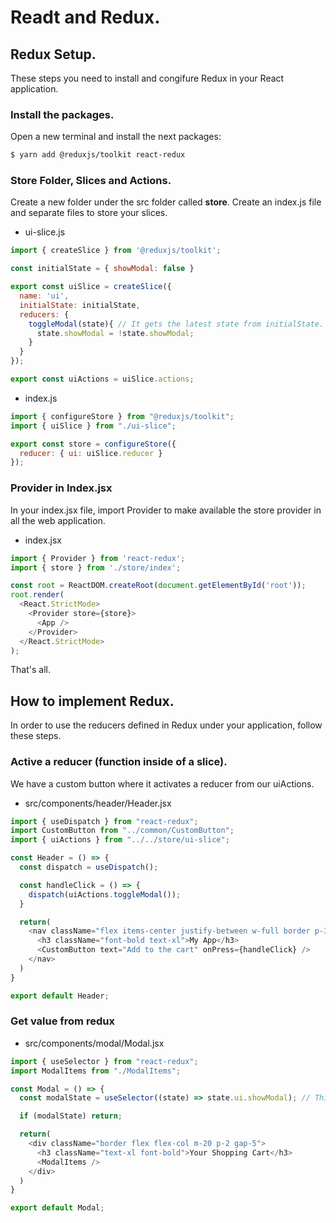 # Readt and Redux.

## Redux Setup.

These steps you need to install and congifure Redux in your React application.
### Install the packages.

Open a new terminal and install the next packages:

```bash
$ yarn add @reduxjs/toolkit react-redux
```

### Store Folder, Slices and Actions.

Create a new folder under the src folder called **store**. Create an index.js file and separate files to store your slices.

* ui-slice.js

```javascript
import { createSlice } from '@reduxjs/toolkit';

const initialState = { showModal: false }

export const uiSlice = createSlice({
  name: 'ui',
  initialState: initialState,
  reducers: {
    toggleModal(state){ // It gets the latest state from initialState.
      state.showModal = !state.showModal;
    }
  }
});

export const uiActions = uiSlice.actions;
```

* index.js

```javascript
import { configureStore } from "@reduxjs/toolkit";
import { uiSlice } from "./ui-slice";

export const store = configureStore({
  reducer: { ui: uiSlice.reducer }
});
```

### Provider in Index.jsx

In your index.jsx file, import Provider to make available the store provider in all the web application.

* index.jsx

```javascript
import { Provider } from 'react-redux';
import { store } from './store/index';

const root = ReactDOM.createRoot(document.getElementById('root'));
root.render(
  <React.StrictMode>
    <Provider store={store}>
      <App />
    </Provider>
  </React.StrictMode>
);
```

That's all.

## How to implement Redux.

In order to use the reducers defined in Redux under your application, follow these steps.

### Active a reducer (function inside of a slice).

We have a custom button where it activates a reducer from our uiActions.

* src/components/header/Header.jsx

```javascript
import { useDispatch } from "react-redux";
import CustomButton from "../common/CustomButton";
import { uiActions } from "../../store/ui-slice";

const Header = () => {
  const dispatch = useDispatch();

  const handleClick = () => {
    dispatch(uiActions.toggleModal());
  }

  return(
    <nav className="flex items-center justify-between w-full border p-3">
      <h3 className="font-bold text-xl">My App</h3>
      <CustomButton text="Add to the cart" onPress={handleClick} />
    </nav>
  )
}

export default Header;
```
### Get value from redux

* src/components/modal/Modal.jsx

```javascript
import { useSelector } from "react-redux";
import ModalItems from "./ModalItems";

const Modal = () => {
  const modalState = useSelector((state) => state.ui.showModal); // This is the key on store/index.js

  if (modalState) return;

  return(
    <div className="border flex flex-col m-20 p-2 gap-5">
      <h3 className="text-xl font-bold">Your Shopping Cart</h3>
      <ModalItems />
    </div>
  )
}

export default Modal;

```

